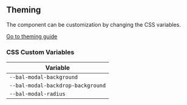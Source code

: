 ## Theming

The component can be customization by changing the CSS variables.

<a class="sb-unstyled button is-primary" href="../?path=/docs/development-theming--page">Go to theming guide</a>

<!-- START: human documentation -->



<!-- END: human documentation -->

### CSS Custom Variables​

| Variable                          |
| --------------------------------- |
| `--bal-modal-background`          |
| `--bal-modal-backdrop-background` |
| `--bal-modal-radius`              |
